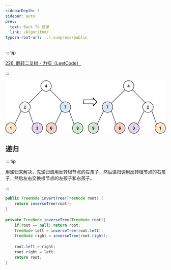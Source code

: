```yaml
---
sidebarDepth: 3
sidebar: auto
prev:
  text: Back To 目录
  link: /Algorithm/
typora-root-url: ..\.vuepress\public
---
```




::: tip

[226. 翻转二叉树 - 力扣（LeetCode）](https://leetcode.cn/problems/invert-binary-tree/)

:::

![img](/images/algorithm/invert1-tree.jpg)





## 递归

::: tip

用递归来解决，先递归调用反转根节点的左孩子，然后递归调用反转根节点的右孩子，然后左右交换根节点的左孩子和右孩子。

:::

```java
public TreeNode invertTree(TreeNode root) {
    return inverseTree(root);
}

private TreeNode inverseTree(TreeNode root){
    if(root == null) return root;
    TreeNode left = inverseTree(root.left);
    TreeNode right = inverseTree(root.right);

    root.left = right;
    root.right = left;
    return root;
}
```

